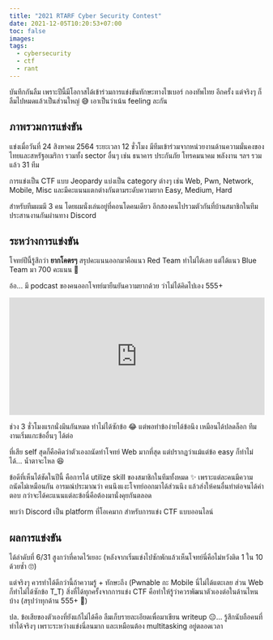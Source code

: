 ```yaml
---
title: "2021 RTARF Cyber Security Contest"
date: 2021-12-05T10:20:53+07:00
toc: false
images:
tags:
  - cybersecurity
  - ctf
  - rant
---
```


บันทึกกันลืม เพราะปีนี้มีโอกาสได้เข้าร่วมการแข่งขันทักษะทางไซเบอร์ กองทัพไทย อีกครั้ง แต่จริงๆ ก็ลืมไปหมดแล้วเป็นส่วนใหญ่ 😅 เอาเป็นว่าเน้น feeling ละกัน

## ภาพรวมการแข่งขัน

แข่งเมื่อวันที่ 24 สิงหาคม 2564 ระยะเวลา 12 ชั่วโมง มีทีมเข้าร่วมจากหน่วยงานด้านความมั่นคงของไทยและสหรัฐอเมริกา รวมทั้ง sector อื่นๆ เช่น ธนาคาร ประกันภัย โทรคมนาคม พลังงาน ฯลฯ รวมแล้ว 31 ทีม

การแข่งเป็น CTF แบบ Jeopardy แบ่งเป็น category ต่างๆ เช่น Web, Pwn, Network, Mobile, Misc และมีคะแนนแตกต่างกันตามระดับความยาก Easy, Medium, Hard

สำหรับทีมผมมี 3 คน โดยผมนั่งเล่นอยู่ที่คอนโดคนเดียว อีกสองคนไปรวมตัวกันที่บ้านสมาชิกในทีม ประสานงานกันผ่านทาง Discord

## ระหว่างการแข่งขัน

โจทย์ปีนี้รู้สึกว่า **ยากโคตรๆ** สรุปคะแนนออกมาคือแนว Red Team ทำไม่ได้เลย แต่ได้แนว Blue Team มา 700 คะแนน 🤪

อ้อ&hellip; มี podcast ของคนออกโจทย์มายืนยันความยากด้วย ว่าไม่ได้คิดไปเอง 555+

<iframe src="https://open.spotify.com/embed/episode/2DxtEq65KW1wWdiS8sHFgP?utm_source=generator" width="100%" height="232" frameBorder="0" allowfullscreen="" allow="autoplay; clipboard-write; encrypted-media; fullscreen; picture-in-picture"></iframe>

ช่วง 3 ชั่วโมงแรกนั่งมึนกันหมด ทำไม่ได้ซักข้อ 😂 แต่พอทำข้อง่ายได้ข้อนึง เหมือนได้ปลดล็อก ทีมงานเริ่มแกะข้ออื่นๆ ได้ต่อ

ที่เสีย self สุดก็คือคิดว่าตัวเองถนัดทำโจทย์ Web มากที่สุด แต่ปรากฏว่าแม้แต่ข้อ easy ก็ทำไม่ได้&hellip; น้ำตาจะไหล 😆

ข้อดีที่เห็นได้ชัดในปีนี้ คือการได้ utilize skill ของสมาชิกในทีมทั้งหมด ✨ เพราะแต่ละคนมีความถนัดไม่เหมือนกัน อารมณ์ประมาณว่า คนนึงแงะโจทย์ออกมาได้ส่วนนึง แล้วส่งให้คนอื่นทำต่อจนได้คำตอบ กว่าจะได้คะแนนแต่ละข้อนี่คือต้องมานั่งคุยกันตลอด

พบว่า Discord เป็น platform ที่โอเคมาก สำหรับการแข่ง CTF แบบออนไลน์

## ผลการแข่งขัน

ได้ลำดับที่ 6/31 สูงกว่าที่คาดไว้เยอะ (หลังจากเริ่มแข่งไปซักพักแล้วเห็นโจทย์นี่คือไม่หวังติด 1 ใน 10 ด้วยซ้ำ 🙄)

แต่จริงๆ ควรทำได้ดีกว่านี้ถ้าความรู้ + ทักษะถึง (Pwnable กะ Mobile นี่ไม่ได้แตะเลย ส่วน Web ก็ทำไม่ได้ซักข้อ T_T) สิ่งที่ได้ทุกครั้งจากการแข่ง CTF คือทำให้รู้ว่าควรพัฒนาตัวเองต่อในด้านไหนบ้าง (สรุปว่าทุกด้าน 555+ 🤣)

ปล. ข้อเสียของตัวเองที่ยังแก้ไม่ได้คือ ลืมเก็บรายละเอียดเพื่อมาเขียน writeup 😑&hellip; รู้สึกนับถือคนที่ทำได้จริงๆ เพราะระหว่างแข่งนี่ลนมาก และเหมือนต้อง multitasking อยู่ตลอดเวลา
